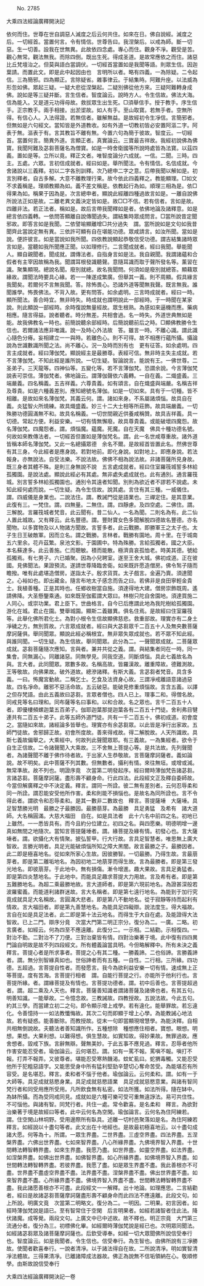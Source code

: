 ﻿　　No. 2785

大乘四法經論廣釋開決記

依何而住。世尊在世自調惡人滅度之后云何共住。如來在日。佛自說經。滅度之后。一切經首。當置何言。令有情信。世尊告曰。我涅槃后。以戒為師。斷一切惡。生一切善。設我在世無異。此故依四念處。專心而住。觀身不凈。觀受是苦。觀心無常。觀法無我。而除四倒。既出生死。得成圣道。是故常應依之而住。諸惡比丘梵壇治之。但莫與語白當調伏。一切經首當置如是我聞等語。則眾生信。因迦葉請。而置此文。即是此中起因由也　言明所以者。略有四義。一為除疑。二令起信。三為簡邪。四為顯正。言除疑省。雜事律云。于結集時。阿難升座。以法威為形忽如佛。眾起三疑。一疑大悲從涅槃起。二疑別佛從他方來。三疑阿難轉身成佛。說如是等三疑并斷。言生信者。智度論云。說時方人。令生信故。佛法大海。信為能入。又是道元功得母故。救拔眾生出生死。□須舉信手。授于教手。序生信手。正宗教手。兩手相接。出淤埿故。如人有手。至山取寶。若無手者。空無所得。有信心人。入法得證。若無信者。雖解無益。是故經初令生凈信。言簡邪者。但無如是六句經文。當知皆是外道教收。如有外道一切教初皆必安置阿漚二字。阿表于無。漚表于有。言其教旨不離有無。今置六句為簡于彼故。智度云。一切經首。當置何言。簡異外道。言顯正者。真實論云。三寶最吉祥故。我經初說佛為佛寶。我聞阿難及苾芻菩薩名為僧寶。如是一時舍衛國等所說時處皆為法寶。以茲四義。置如是等。立所以竟。釋正文者。唯智度論分六成就。一信。二聞。三時。四主。五處。六眾。言初信成就者。經曰如是。舉所聞法。令有情信。名信成就。今舍諸說以三義釋。初以二字各別訓釋。次乃總申二字之意。后帶我聞以解如是。初言別釋者。自古多解。大意不離教理行果。故今依此四義釋之。教能顯理。□如文不求義稱是。理順教顯為如。義不差文稱是。依教起行為如。順理三相為是。依□得果為如。稱果于因為是。次言總申者。顯說此經離四種過故言如是。一離自說佛所說法正如是故。二離老異文義決定皆如是。故□□不信。若有信者。言如是故。四離非法。若正法者。稱如是。故后言帶我聞釋如是者。依佛地論及諸釋意。如是總言依四義轉。一依問答顯離自說傳聞過失。謂結集時眾成問言。□當所說昔定聞邪故。即答言如是我聞。二依譬喻顯離增□共分過失　謂。當所說如是文句如我昔聞齊此當說定無有異。三依許可顯有自在堪能功德。眾咸請言。如汝所聞。當如是說。便許彼言。如是當說如我所聞。四依教說顯起恭敬信受功德。謂吉結集諸時眾言如是。當聽如我所聞應正聞。以如理修行。二言聞成就者。經曰我聞。舉能聞人。顯自親聞者。聞成就。謂傳法者。自指身言如是法。我自親聞。我謂諸蘊和合假者有主宰因故稱為我。聞謂耳根發識聽聲。意隨耳識而取于聲所發名等。薰習在識。聚集顯現。總說名聞。廢別就總。故名我聞問。何須如是廢別就總答。顯藉眾緣故。謂聞法時要具心緣。若一一陳遂成繁廣。但舉其一義。則不周顯。假具緣言我聞矣。若爾何不言無我聞。答。除怖畏心。恐諸外道等聞無我聲。既言無我。誰聞誰學。怖畏佛法。不背入故。更有問答。如余處明。三言時成就者。經曰一時。顯所聞法。善合時宜。無非時失。時成就也謂明說此一部經時。于一時聞在某家說。則此顯說一部經時。余時復說無量經故。眾生根熟。為感如來逼機而應。藥病相應。隨言得益。說者聽者。時分無差。共相會過。名一時失。外道世典無如是能。故我佛教名一時也。前簡說聽余部經時。后簡說聽前后之時。□顯佛教勝令生信也。若爾諸法應非唯識。說一及時心外法故　答。雖言一時。不離心識。謂此識心隨色分瘠。妄相建立一一與時。若離色心。則不可得。故不相應行蘊所攝。攝論說為世識數識所聞之法。尚不離心。況一及時而別有也　更有征答。如余處明。四言主成就者。經曰薄伽梵。顯說經主是最勝尊。表經可信。無非時主失主成就。若不言薄伽梵。不知此經是誰所說。一切生疑。智論說言。能說有王。一佛世尊。二圣弟子。三天龍等。四神仙等。五變化等。若不言薄伽梵。恐謂余說。今言薄伽梵說表可崇信。薄伽梵者。佛地論云。謂薄伽聲依六義轉。一自在義。二熾盛義。三端嚴義。四名稱義。五吉祥義。六尊貴義。如有頌言。自在熾盛與端嚴。名稱吉祥及尊貴。如是六種義差別。應知總號名薄伽。如是一切如來。具有于一切種。皆不相離。是故如來名薄伽梵。其義云何。謂。諸如來身。不系屬諸煩惱。故具自在義。炎猛智火所燒練。故具熾盛義。妙三十二大士相等所莊飾。故具端嚴義。一切殊勝功德圓滿無不和。故具名稱義。一切世間親近供養咸稱贊。故具吉祥義。具一切德。常起方便。利益安樂。一切有情無懈廢。故具尊貴義。或能破壞四魔怨。故名薄伽梵。四魔怨者。謂。煩惱魔。蘊魔。死魔。自在天魔　佛具十種功德名號。何故如來教傳法者。一切經首但置如是薄伽梵名。謂。此一名世咸尊重故。諸外道皆稱本師名薄伽梵。又此一名總攝眾德　余名不爾。是故經首皆置此名。然佛世尊有其三身。今此經者是應身說。若對地前。即化身說。如對地上。即應身說。若法報身。亦無說法。自受法樂。不說法故。佛佛不相為說法故。非諸菩薩所見身故。既三身者其體不殊。是則三身無說不說　五言處成就者。經曰住室羅筏城誓多林給孤獨園。是說法處。顯說此經必有其處。無非處失處成就也。此有通別。通言羅筏城。別言誓多林給孤獨園也。通別令其遠者知聞。別則為欲近者不謬若不說處。未知此經何處而說。一切生疑。為令生信故。說其處。言住有其三種。一威儀住。謂。四威儀是身業也。二說法住。謂。教誡門從是語業也。三禪定住。是其意業。此復有三。一梵住。謂。四無量。二無住。謂。四靜慮。及四空處。二佛住。謂。三解脫。言羅筏城者梵音。此云聞有。昔二仙人。一名為聞。二則名為有。此二仙人置此城故。又有釋云。此名豐德。謂。豐財寶女色多聞解脫四德故名豐德。亦名聞物。以多寶物及以人物諸方聞故。言誓多者。此云戰勝。即勝軍王之太子也。太子生日王破敵軍。因而立名。謂之戰勝。言林者。戰勝有園地。周十里。在于城南五六里余。花卉茲繁。泉池文影。于園圃中。特為殊勝。言給孤獨者。國之大臣。本名蘇達多。此云善施。仁而聰敏。積而能散。極濟貪哀孤恤老。時美其德。號給孤獨焉。有七男子。六已婚聚。因為小兒聘室。遂至王舍大城。佛初成道。正在彼國。見佛聞法。果證預流。遂請世尊降臨舍衛。如來既許愿造僧房。佛令鹙子隨而瞻撥。唯有此處堪造僧房。遂詣太子。殷求貨買。太子戲言。金遍乃賣。須達聞之。心裕如也。即出藏金。隨言布地太子感念而告之曰。若佛非是良田寧輕金貴士。我植善種。正是其時也。任鄉收樹當自施。須達得地大建。僧房崇飾既周。遙請佛降。大圣懸鑒乘通。如來既至伽藍謂大眾曰。林樹只陀自舍園地。須達買施二人同心。或崇功業。君上臣下。世曲格言。自今已后應謂此地為我陀樹給孤獨園。游化在城。君止在園。雙舉城園。顯斯二義雖異。俱名住焉。是故經曰住室羅筏等。此舉化佛所君化土。為對小根令生信故顯佛慈悲。救重部故。理實亦有二身土凈穢之方。無別質故。六言眾成就者。經曰與大苾芻眾千二百五十人及無央數菩薩摩訶薩俱。舉同聞眾。顯說此經必稱根宜。無非眾失眾成就也。若不眾不知此經。與誰同聞。一切生疑。為生信故。舉同聞眾。此分為二。一聲聞眾成就。二菩薩眾成就。苾芻菩薩隨次應知。言與者。兼并共從之義。謂。與結集者同在一時。同一集會。同無漏心。同離諸惡。同無學見。同我空道。同斷煩惱。具此七義故名為與。言大者。此同聞眾。眾數多故。名稱高故。皆羅漢故。離重障故。德難測故。王等敬故。向佛果故。破外道故。總滲諸釋。有斯大義。言苾芻者梵音。具含多義。一曰。怖魔宮動故。二稱乞士。乞食及法資身心故。三謂凈戒離語意諸過惡故。四名凈命。離邪不惡活命故。五云破惡。能破見修重煩惱故。言含五義。以譯之但存梵語。由此五義故曰苾芻。言眾者僧也。四人已上。理事二和。得僧名故。同戒見等名曰理和。同布薩等名曰事和。以和合故。名之眾也。言千二百五十人者。即優樓頻螺迦葉五百弟子。伽耶迦葉那提迦葉各有二百五十門徒。舍利弗目犍連共有二百五十弟子。此等五師外道門徒。共有一千二百五十。佛初成道。初會度之。當隨如來故。諸經論多皆舉也。理實亦有余苾芻眾。以此皆是凈行出家故。五師門徒故。舍邪歸正故。初會所度故。善來得戒故。得二解脫故。人天所識故。具斯七義故偏舉之。大乘經中。何故列此聲聞眾耶。有三義故。一為集經者。欲令于自生正信故。二令諸聲聞入大乘故。三不舍無上菩提心等。是共法故。先列聲聞者。為諸聲聞不離于佛作待者故。于出家人生恭敬故。言菩薩摩訶薩者。義如論說。故不明矣。此中菩薩不列其數。但無數者。攝利有情。來往無垣。或增或減。無常準故。故不列也。明證序竟　次當第二明發起序。經曰爾時薄伽梵告諸苾芻。言諸苾芻。菩薩摩訶薩。盡形壽不顧身命。行此四法。此段經文正及釋自委師故。今當但解廣釋之中不決定義。釋言。謂同一所詮。彼二無有差別者。云何忍辱柔和同一所詮。謂忍能安受他所作害。柔和則能不損惱也。是故名為同所詮也。言不令得此者。謂欲令和忍辱柔和。是其一數非二數故也　釋言。菩提薩埵　大薩埵。具足智慧勝光明　最勝之子最勝因。最勝萠芽。為最勝　具足勇猛　及希有　諸大道師。大名稱圓滿。大慈大福田　自在。如是具法者　此十六名中前四之名。初地已上雖然。一一悉皆具有。而今且約分位建立。初四之名。與四愿樂。明德明增一邊真如無間之地隨次。當知言菩提薩埵者。謂。緣菩提及緣有情。初發心也。言大薩埵者。謂。欲攝化大有情聚。披弘誓甲。行大行故。言具足智慧者。唯思無上廣大智故。言勝光明者。具足光能破煩惱所知之障大黑闇。故言最勝之子。最勝因者。此二即是極喜地名。從如來所家心生故。因彼勝智。一切最勝。乃得生故。言最萠芽者。即是第二離垢地名。為因初地二地萠芽而得生故。言為最勝者。即是第三發光地名。即彼萠芽。于此地中。無有損傷。漸令增進。趣大果故。言具足勇猛者。即是第四炎慧地名。于此地中。而能具足趣求菩提大力用故。言及希有者。即是第五難勝地名。為超二乘最勝地故。言大道師者。即是第六現前地名。為證甚深般若波羅蜜義。而能道利諸群迷故。言大名稱者。即是第七遠行地名。為能到于加行究竟成就具足大名稱故。言圓滿大悲者。即是第八不動地名。從于寂靜等持而起利有情故。言大福田者。即是第九善慧地名。為能具足四礙辯。說法度生。得大福故。言自在如是具足法者。此二即是第十法云地名。而得生于大自在處。及能證得大法智故。已上二門。辯序分竟　次當大門第二明正宗分。復分為二。一廣。二略。初言廣者。如經云。何為四至不應遠離。此復分二。一示相。二結勸。示相復四。一對治不勤。二對治不了刀便。三對治棄皆有情。四對治樂著于境。此中復有四四異門論自明故是故不列四段經文。所有體義論當具明。今但略解釋中。所有未決之義　釋言。菩提心者是所求事者。菩提之心有其二種。一勝義諦。二也俗諦。言勝義諦者。謂。無分別智緣真如也。世俗諦者而有五種。一自性。二行相。三所緣。四功德。五超過。言菩提自性者。而發愿言。我今為欲利益安樂一切有情。速成無上正等菩提。度有苦海。言菩提行相者　謂。自能行菩提之行。亦能所于他利行也。言菩提所緣。者。謂緣菩提及有情也。言菩提功德者。謂。初中后善也。言菩提超過者。謂。超二乘及人天也。釋言。菩薩善知識者謂諸菩薩及諸佛也者。有其五句。明善知識。一能舉故。二令憶念故。三教誡故。四教授故。五說法故。今此五句。約其三學。而當建立初二之句。即令顯示增上戒學。若有違化。能舉罪故。若忘違化。令善憶持一一如法教懺悔故。其次二句而即顯于增上心學。為能教誡心地法故。若有疑惑。能善斷除。而教授故。從末一句即當顯現增慧學。為能決釋。自相共相無倒說故。夫聽法者善知識所作。五種想除　種想應住相者。寶想。眼想。明想。果想。大果利想。以難得想。俱生慧故。如實知故。得妙果故。無罪過故。應舍想者。毀戒下族。言辭無辯。聲無美妙。于此五事不應見過。釋言。忍辱者他所作害安能忍受者。瑜伽論云。云何堪忍。謂。如有一罵不報。罵嗔不報。嗔打不報。打弄不報弄。又彼尊者。堪能忍受寒熱饑渴。蚊虻虱曰。蛇猬毒觸。又能忍受他所于犯粗惡語字。又能思受身中所有猛利堅勁辛楚切心奪命苦受。為能堪忍有所容受。是名堪忍。釋言。柔和者不惱于他者。瑜伽論云。云何柔和。謂。如有一于大師等。具足成就慈愍身業。具足成就慈愍語業　具足成就慈愍意業。與諸有智同梵行者和同受用應所受用。凡所飲食無有私密。如法所獲。如法所得。隨在缽中。為缽所攝。而為受同戒同見。成就如是六種可樂可受可重無違諍法。易可共住性。不可惱他。與諸有智。同梵行者。共住一處。常令歡喜。是名柔和　釋言。為欲對治樂著于境是故經曰等者。此中云何名為空閑。瑜伽論言。云何名為住阿練若。謂。住空閑山林垌野。受用邊際所有臥具。述離一切村邑聚落如是名。為住阿練若　釋言。如經說以十盡句等者。此文出在十地經也。是故最初極喜地云。以十盡句成諸大愿。何等為十。所謂。一眾生界盡。二世界盡。三虛空界盡。四法界盡。五涅槃界盡。六佛出世界盡。七如來智界盡。八心所緣界盡。九佛境界智入界盡。十世間轉法轉智轉界盡。如來生界盡。我愿乃盡。如世界盡。如靈空界盡。如法界盡。如涅槃界盡。如佛出世界盡。如佛智界盡。如心所緣界盡。如佛境界智入界盡。如世間轉法轉智轉界盡。若彼界盡。我愿了盡。如是眾生界盡不盡。我此善根亦不可盡。世界盡不盡虛空界盡不盡。法界盡不盡。涅槃界盡不盡。佛出世界盡不盡。如來智界盡不盡。心所緣界盡不盡。佛境界智入界盡不盡。世間轉法轉智轉界盡不盡。我此諸愿善根亦不可盡。此段經文一一解釋。出十地論。如理應思。二言結勸者。經曰是故諸苾芻菩薩摩訶薩盡形壽不顧身命而此四法不應遠離。此段文句。如上所說。明廣文竟　次當第二明略文。復分為二。一明因。二明果。初言因者。如經時薄伽梵說是語已。至有智常住于空閑　后言明果者。如經若諸智者住此法。降伏諸魔。成等覺。兩段文句。上廣文中已中述故。故不釋也。明正宗竟　大門第三流通分者。復分為三。初標佛化畢。如經爾時薄伽梵說是經已也。次明眾同聞法。如經諸苾芻眾及諸菩薩摩訶薩也。后欽受導奉。如經一切大眾聞佛所說信受奉行也。智度論云。如是我聞者。令生信也。信受奉行。為生智也。由佛所說有三凈勝故。使聞者歡喜奉行。一說者清凈。以于諸法得自在故。二所說清凈。明如實智清凈法體故。三得果清凈。已離諸障成法器故。佛正為說無不信垢領納在心。敬順修學。由斯故說信受奉行

大乘四法經論廣釋開決記一卷
